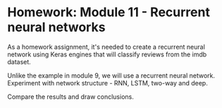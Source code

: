 # Homework: Module 11 - Recurrent neural networks

As a homework assignment, it's needed to create a recurrent neural network using Keras engines that will classify reviews from the imdb dataset.

Unlike the example in module 9, we will use a recurrent neural network. Experiment with network structure - RNN, LSTM, two-way and deep.

Compare the results and draw conclusions.

